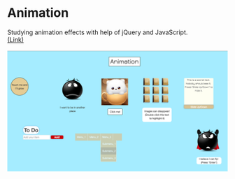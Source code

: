 # Animation
Studying animation effects with help of jQuery and JavaScript.<br>
[(Link)](https://cdn.rawgit.com/Annelia55/Trying-Animation/master/Index.html)<br><br>
![Main page](images/Main_page.jpg)
